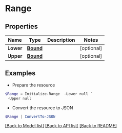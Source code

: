 # Range
## Properties

Name | Type | Description | Notes
------------ | ------------- | ------------- | -------------
**Lower** | [**Bound**](Bound.md) |  | [optional] 
**Upper** | [**Bound**](Bound.md) |  | [optional] 

## Examples

- Prepare the resource
```powershell
$Range = Initialize-Range  -Lower null `
 -Upper null
```

- Convert the resource to JSON
```powershell
$Range | ConvertTo-JSON
```

[[Back to Model list]](../README.md#documentation-for-models) [[Back to API list]](../README.md#documentation-for-api-endpoints) [[Back to README]](../README.md)

